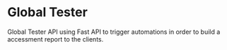 # Global Tester
Global Tester API using Fast API to trigger automations in order to build a accessment report to the clients.
